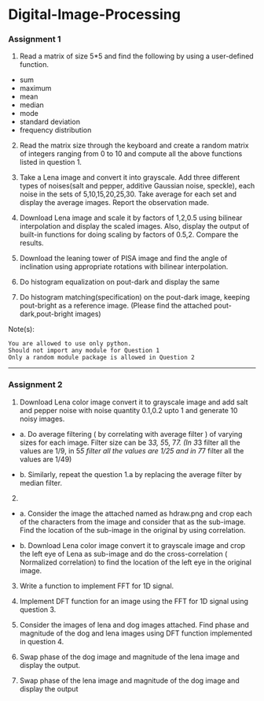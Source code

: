 # Digital-Image-Processing

### Assignment 1

1. Read a matrix of size 5*5 and find the following by using a user-defined function.
  * sum
  * maximum
  * mean  
  * median   
  * mode    
  * standard deviation       
  * frequency distribution
 
2. Read the matrix size through the keyboard and create a random matrix of integers ranging from  0 to 10 and compute all the above functions listed in question 1.

3. Take a Lena image and convert it into grayscale. Add three different types of noises(salt and pepper, additive Gaussian noise, speckle), each noise in the sets of 5,10,15,20,25,30. Take average for each set and display the average images. Report the observation made.

4. Download Lena image and scale it by factors of 1,2,0.5 using bilinear interpolation and display the scaled images. Also, display the output of built-in functions for doing scaling by factors of 0.5,2. Compare the results.

5. Download the leaning tower of PISA image and find the angle of inclination using appropriate rotations with bilinear interpolation.

6. Do histogram equalization on pout-dark and display the same

7. Do histogram matching(specification) on the pout-dark image, keeping pout-bright as a reference image.
(Please find the attached pout-dark,pout-bright images) 

Note(s): 

    You are allowed to use only python.
    Should not import any module for Question 1
    Only a random module package is allowed in Question 2
<hr>

### Assignment 2

1. Download Lena color image convert it to grayscale image and add salt and  pepper noise with noise quantity 0.1,0.2 upto 1 and generate 10 noisy images.
- a. Do average filtering ( by correlating with average filter ) of varying sizes for each image. Filter size can be 3*3, 5*5, 7*7. (In 3*3 filter all the values are 1/9, in 5*5 filter all the values are 1/25 and in 7*7 filter all the values are 1/49)

- b. Similarly, repeat the question 1.a by replacing the average filter by median filter.

2. 
- a. Consider the image the attached named as hdraw.png and crop each of the characters from the image and consider that as the sub-image. Find the location of the sub-image in the original by using correlation.

- b. Download Lena color image convert it to grayscale image and crop the left eye of Lena as sub-image and do the cross-correlation ( Normalized correlation) to find the location of the left eye in the original image.

3. Write a function to implement FFT for 1D signal.

4. Implement DFT function for an image using the FFT for 1D signal using question 3.

5. Consider the images of lena and dog images attached. Find phase and magnitude of the dog and lena images using DFT function implemented in question 4.

6. Swap phase of the dog image and magnitude of the lena image and display the output.

7. Swap phase of the lena image and magnitude of the dog image and display the output
